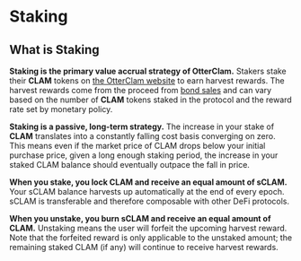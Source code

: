 # Staking

## What is Staking

**Staking is the primary value accrual strategy of OtterClam.** Stakers stake their **CLAM** tokens on [the OtterClam website](https://app.otterclam.finance/#/stake) to earn harvest rewards. The harvest rewards come from the proceed from [bond sales](https://docs.otterclam.finance/basics/bonding) and can vary based on the number of **CLAM** tokens staked in the protocol and the reward rate set by monetary policy.

**Staking is a passive, long-term strategy.** The increase in your stake of **CLAM** translates into a constantly falling cost basis converging on zero. This means even if the market price of CLAM drops below your initial purchase price, given a long enough staking period, the increase in your staked CLAM balance should eventually outpace the fall in price.

**When you stake, you lock CLAM and receive an equal amount of sCLAM.** Your sCLAM balance harvests up automatically at the end of every epoch. sCLAM is transferable and therefore composable with other DeFi protocols.

**When you unstake, you burn sCLAM and receive an equal amount of CLAM.** Unstaking means the user will forfeit the upcoming harvest reward. Note that the forfeited reward is only applicable to the unstaked amount; the remaining staked CLAM (if any) will continue to receive harvest rewards.
